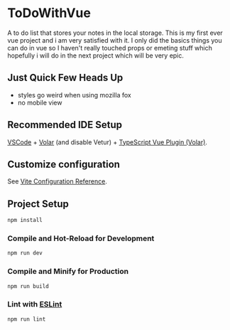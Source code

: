 # ToDoWithVue

A to do list that stores your notes in the local storage. This is my first ever vue project and i am very satisfied with it. I only did the basics things you can do in vue so I haven't really touched props or emeting stuff which hopefully i will do in the next project which will be very epic.


## Just Quick Few Heads Up

- styles go weird when using mozilla fox
- no mobile view 

## Recommended IDE Setup

[VSCode](https://code.visualstudio.com/) + [Volar](https://marketplace.visualstudio.com/items?itemName=Vue.volar) (and disable Vetur) + [TypeScript Vue Plugin (Volar)](https://marketplace.visualstudio.com/items?itemName=Vue.vscode-typescript-vue-plugin).

## Customize configuration

See [Vite Configuration Reference](https://vitejs.dev/config/).

## Project Setup

```sh
npm install
```

### Compile and Hot-Reload for Development

```sh
npm run dev
```

### Compile and Minify for Production

```sh
npm run build
```

### Lint with [ESLint](https://eslint.org/)

```sh
npm run lint
```

